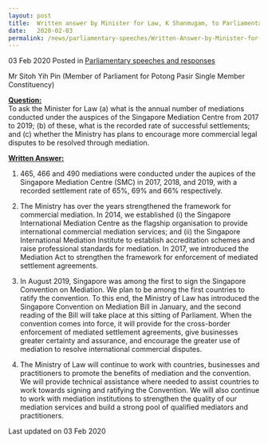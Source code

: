 ```yaml
---
layout: post
title:  Written answer by Minister for Law, K Shanmugam, to Parliamentary Question on Mediation
date:   2020-02-03
permalink: /news/parliamentary-speeches/Written-Answer-by-Minister-for-Law-K-Shanmugam-to-Parliamentary-Question-on-Mediation
---
```


03 Feb 2020 Posted in [Parliamentary speeches and responses](/news/parliamentary-speeches)

Mr Sitoh Yih Pin (Member of Parliament for Potong Pasir Single Member Constituency) 

<b><u>Question:</u></b>  
To ask the Minister for Law (a) what is the annual number of mediations conducted under the auspices of the Singapore Mediation Centre from 2017 to 2019; (b) of these, what is the recorded rate of successful settlements; and (c) whether the Ministry has plans to encourage more commercial legal disputes to be resolved through mediation.

<b><u>Written Answer:</u></b>  

1.	465, 466 and 490 mediations were conducted under the aupices of the Singapore Mediation Centre (SMC) in 2017, 2018, and 2019, with a recorded settlement rate of 65%, 69% and 66% respectively. 

2.	The Ministry has over the years strengthened the framework for commercial mediation. In 2014, we established (i) the Singapore International Mediation Centre as the flagship organisation to provide international commercial mediation services; and (ii) the Singapore International Mediation Institute to establish accreditation schemes and raise professional standards for mediation. In 2017, we introduced the Mediation Act to strengthen the framework for enforcement of mediated settlement agreements. 

3.	In August 2019, Singapore was among the first to sign the Singapore Convention on Mediation. We plan to be among the first countries to ratify the convention. To this end, the Ministry of Law has introduced the Singapore Convention on Mediation Bill in January, and the second reading of the Bill will take place at this sitting of Parliament. When the convention comes into force, it will provide for the cross-border enforcement of mediated settlement agreements, give businesses greater certainty and assurance, and encourage the greater use of mediation to resolve international commercial disputes. 

4.	The Ministry of Law will continue to work with countries, businesses and practitioners to promote the benefits of mediation and the convention. We will provide technical assistance where needed to assist countries to work towards signing and ratifying the Convention. We will also continue to work with mediation institutions to strengthen the quality of our mediation services and build a strong pool of qualified mediators and practitioners. 

<p class="right-side-updated">Last updated on 03 Feb 2020</p>
